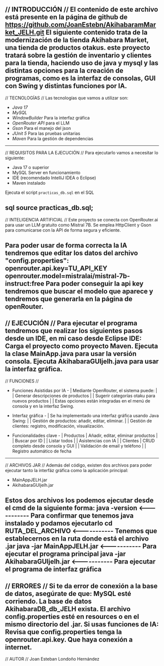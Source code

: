 // INTRODUCCIÓN //
El contenido de este archivo está presente en la página de github de https://github.com/JoanEstebn/AkihabaramMarket_JELH.git
El siguiente contenido trata de la modernización de la tienda Akihabara Market, una tienda de productos otakus. este proyecto tratará sobre la gestión de inventario y clientes para la tienda, haciendo uso de java y mysql y las distintas opciones para la creación de programas, como es la interfaz de consolas, GUI con Swing y distintas funciones por IA.
-------------------------------------------------------
// TECNOLOGÍAS //
Las tecnologías que vamos a utilizar son:
- *Java 17*
- *MySQL*
- *WindowBuilder* Para la interfaz gráfica
- *OpenRouter API* para el LLM
- *Gson* Para el manejo del json 
- *JUnit 5* Para las pruebas unitarias
- *Maven* Para la gestión de dependencias
-------------------------------------------------------
// REQUISITOS PARA LA EJECUCIÓN //
Para ejecutarlo vamos a necesitar lo siguiente:
- Java 17 o superior
- MySQL Server en funcionamiento
- IDE (recomendado IntelliJ IDEA o Eclipse)
- Maven instalado

Ejecuta el script `practicas_db.sql` en el SQL

 sql source practicas_db.sql;
-------------------------------------------------------
// INTELIGENCIA ARTIFICIAL //
Este proyecto se conecta con OpenRouter.ai para usar un LLM gratuito como Mistral 7B. Se emplea HttpClient y Gson para comunicarse con la API de forma segura y eficiente.

Para poder usar de forma correcta la IA tendremos que editar los datos del archivo "config.properties":
openrouter.api.key=TU_API_KEY
openrouter.model=mistralai/mistral-7b-instruct:free
Para poder conseguir la api key tendremos que buscar el modelo que aparece y tendremos que generarla en la página de openRouter.
-------------------------------------------------------
// EJECUCIÓN //
Para ejecutar el programa tendremos que realizar los siguientes pasos desde un IDE, en mi caso desde Eclipse IDE:
Carga el proyecto como proyecto Maven.
Ejecuta la clase MainApp.java para usar la versión consola.
Ejecuta AkihabaraGUIjelh.java para usar la interfaz gráfica.
-------------------------------------------------------
// FUNCIONES //

- Funciones Asistidas por IA -
| Mediante OpenRouter, el sistema puede:
|
| Generar descripciones de productos
| 
| Sugerir categorías otaku para nuevos productos
| 
| Estas opciones están integradas en el menú de consola y en la interfaz Swing.

- Interfaz gráfica -
| Se ha implementado una interfaz gráfica usando Java Swing:
| 
| Gestión de productos: añadir, editar, eliminar.
| 
| Gestión de clientes: registro, modificación, visualización.

- Funcionalidades clave -
| Productos
| Añadir, editar, eliminar productos
| 
| Buscar por ID
| 
| Listar todos
| 
| Asistencias con IA
| 
| Clientes
| CRUD completo desde consola y GUI
| 
| Validación de email y teléfono
| 
| Registro automático de fecha
-------------------------------------------------------
// ARCHIVOS JAR //
Además del código, existen dos archivos para poder ejecutar tanto la interfáz gráfica como la aplicación principal:
- MainAppJELH.jar
- AkihabaraGUIjelh.jar

Estos dos archivos los podemos ejecutar desde el cmd de la siguiente forma:
java -version <----------- Para confirmar que tenemos java instalado y podamos ejecutarlo
cd RUTA_DEL_ARCHIVO <----------- Tenemos que establecernos en la ruta donde está el archivo .jar
java -jar MainAppJELH.jar <----------- Para ejecutar el programa principal
java -jar AkihabaraGUIjelh.jar <----------- Para ejecutar el programa de interfaz gráfica
-------------------------------------------------------
// ERRORES //
Si te da error de conexión a la base de datos, asegúrate de que:
MySQL esté corriendo.
La base de datos AkihabaraDB_db_JELH exista.
El archivo config.properties esté en resources o en el mismo directorio del .jar.
Si usas funciones de IA:
Revisa que config.properties tenga la openrouter.api.key.
Que haya conexión a internet.
-------------------------------------------------------
// AUTOR //
Joan Esteban Londoño Hernández

